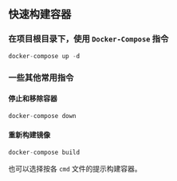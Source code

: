 ## 快速构建容器

### 在项目根目录下，使用 `Docker-Compose` 指令

```Swift
docker-compose up -d
```

### 一些其他常用指令

#### 停止和移除容器

```Swift
docker-compose down
```

#### 重新构建镜像
```Swift
docker-compose build
```

也可以选择按各 `cmd` 文件的提示构建容器。
